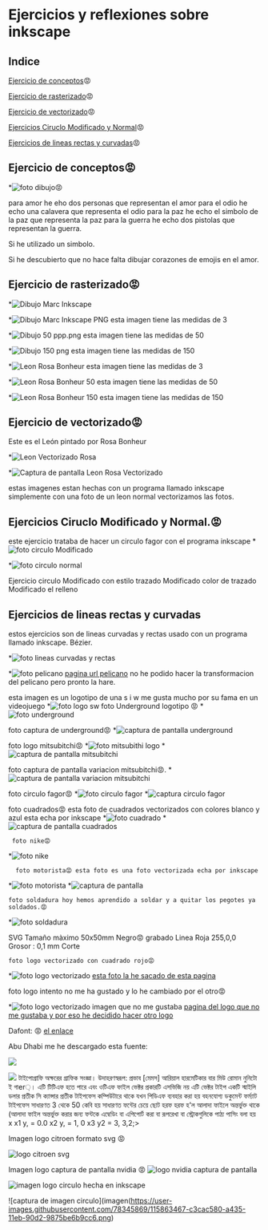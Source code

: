 # Ejercicios y reflexiones sobre inkscape

## Indice

[Ejercicio de conceptos](https://github.com/marc125678/Soldadura-dise-o/blob/main/IMG_20210324_105723.jpg)😡

 [Ejercicio de rasterizado](https://github.com/marc125678/Soldadura-dise-o/blob/main/dibujo%20Marc.svg)😡
 
 [Ejercicio de vectorizado](https://github.com/marc125678/Soldadura-dise-o/blob/main/path24.png)😡
 
 [Ejercicios Ciruclo Modificado y Normal](#ejercicios-ciruclo-modificado-y-normal)😡
 
 [Ejercicios de lineas rectas y curvadas](#ejercicios-de-lineas-rectas-y-curvadas)😡
 
 
 

## Ejercicio de conceptos😡

*![foto dibujo](https://github.com/marc125678/Soldadura-dise-o/blob/main/IMG_20210324_105723.jpghttps://github.com/marc125678/Soldadura-dise-o/blob/main/IMG_20210324_105723.jpg)😡

para amor he eho dos personas que representan el amor
para el odio he echo una calavera que representa el odio 
para la paz he echo el simbolo de la paz que representa la paz 
para la guerra he echo dos pistolas que representan la guerra.


Si he utilizado un simbolo.

Si he descubierto que no hace falta dibujar corazones de emojis en el amor. 

## Ejercicio de rasterizado😡

*![Dibujo Marc Inkscape](https://github.com/marc125678/Soldadura-dise-o/blob/main/dibujo%20Marc.svg)

*![Dibujo Marc Inkscape PNG](https://github.com/marc125678/Soldadura-dise-o/blob/main/path236.png)
esta imagen tiene las medidas de 3 


*![Dibujo 50 ppp.png](https://github.com/marc125678/Soldadura-dise-o/blob/main/dibujo50ppp.png) 
esta imagen tiene las medidas de 50 

*![Dibujo 150 png](https://github.com/marc125678/Soldadura-dise-o/blob/main/dibujo%20150%20png.png)
esta imagen tiene las medidas de 150 

*![Leon Rosa Bonheur](https://github.com/marc125678/Soldadura-dise-o/blob/main/Leon%20Rosa%20Bonheur.png)
esta imagen tiene las medidas de 3

*![Leon Rosa Bonheur 50](https://github.com/marc125678/Soldadura-dise-o/blob/main/Leon%20Rosa%20Bonheur50.png)
esta imagen tiene las medidas de 50

*![Leon Rosa Bonheur 150](https://github.com/marc125678/Soldadura-dise-o/blob/main/Leon%20Rosa%20Bonheur150.png)
esta imagen tiene las medidas de 150

## Ejercicio de vectorizado😡

Este es el León pintado por Rosa Bonheur

*![Leon Vectorizado Rosa](https://github.com/marc125678/Soldadura-dise-o/blob/main/path24.png)

*![Captura de pantalla Leon Rosa Vectorizado](https://github.com/marc125678/Soldadura-dise-o/blob/main/Captura%20de%20pantalla%20de%202021-03-25%2012-43-09.png)



estas imagenes estan hechas con un programa llamado inkscape simplemente con una foto de un leon normal vectorizamos las fotos.
 
 ## Ejercicios Ciruclo Modificado y Normal.😡
este ejercicio trataba de hacer un circulo fagor con el programa inkscape
*![foto circulo Modificado](https://github.com/marc125678/Soldadura-dise-o/blob/main/path10.png)

*![foto circulo normal](https://github.com/marc125678/Soldadura-dise-o/blob/main/bitmap.png)

  Ejercicio circulo Modificado con estilo trazado Modificado color de trazado Modificado el relleno
  
## Ejercicios de lineas rectas y curvadas

 estos ejercicios son de lineas curvadas y rectas usado con un programa llamado inkscape. Bézier.
 
*![foto lineas curvadas y rectas](https://github.com/marc125678/Soldadura-dise-o/blob/main/Captura%20de%20pantalla%20de%202021-03-25%2013-44-08.png)


*![foto pelicano](https://github.com/marc125678/Soldadura-dise-o/blob/main/1-pelicanos_0.jpg)
[pagina url pelicano](https://www.muyinteresante.es/naturaleza/fotos/curiosidades-sobre-los-pelicanos-141610991255)
no he podido hacer la transformacion del pelicano pero pronto la hare.

 
 esta imagen es un logotipo de una s i w me gusta mucho por su fama en un videojuego 
*![foto logo sw](https://github.com/marc125678/Soldadura-dise-o/blob/main/vector-graphic-initials-letter-sw-logo-design-template-emblem-hexagon-204622470.jpg%20Concun%20Marc.svg)
foto Underground logotipo
😡
*![foto underground](https://github.com/marc125678/Soldadura-dise-o/blob/main/LOGO%201%20UNDERGROUND.svg)

foto captura de underground😡
*![captura de pantalla underground](https://github.com/marc125678/Soldadura-dise-o/blob/main/Captura%20de%20pantalla%20de%202021-04-08%2010-56-09.png)


foto logo mitsubitchi😡
 *![foto mitsubithi logo](https://github.com/marc125678/Soldadura-dise-o/blob/main/logo%20mitsubitchi.svg)
 *![captura de pantalla mitsubitchi](https://github.com/marc125678/Soldadura-dise-o/blob/main/Captura%20de%20pantalla%20de%202021-04-08%2012-32-45.png)


foto captura de pantalla variacion mitsubitchi😡.
*![captura de pantalla variacion mitsubitchi](https://github.com/marc125678/Soldadura-dise-o/blob/main/Captura%20de%20pantalla%20de%202021-04-08%2012-42-40.png)

foto circulo fagor😡
*![foto circulo fagor](https://github.com/marc125678/Soldadura-dise-o/blob/main/circulo%20fagor.svg)
*![captura circulo fagor](https://github.com/marc125678/Soldadura-dise-o/blob/main/Captura%20de%20pantalla%20de%202021-04-08%2013-10-09.png)

foto cuadrados😡 esta foto de cuadrados vectorizados con colores blanco y azul esta echa por inkscape
*![foto cuadrado](https://github.com/marc125678/Soldadura-dise-o/blob/main/CUADRADOS.%20Marc%20svg.svg)
*![captura de pantalla cuadrados](https://github.com/marc125678/Soldadura-dise-o/blob/main/Captura%20de%20pantalla%20de%202021-04-09%2009-21-48.png)

     foto nike😡
*![foto nike](https://github.com/marc125678/Soldadura-dise-o/blob/main/Captura%20de%20pantalla%20de%202021-04-09%2012-53-49.png)

      foto motorista😡 esta foto es una foto vectorizada echa por inkscape
*![foto motorista](https://github.com/marc125678/Soldadura-dise-o/blob/main/Captura%20de%20pantalla%20de%202021-04-09%2014-02-14.png)
*![captura de pantalla](https://github.com/marc125678/Soldadura-dise-o/blob/main/Captura%20de%20pantalla%20de%202021-04-09%2013-30-30.png)

    foto soldadura hoy hemos aprendido a soldar y a quitar los pegotes ya soldados.😡
  *![foto soldadura](https://github.com/marc125678/Soldadura-dise-o/blob/main/IMG_20210412_131841.jpg)


SVG 
Tamaño màximo 50x50mm
Negro😡 grabado 
Linea Roja 255,0,0
Grosor : 0,1 mm
Corte

    foto logo vectorizado con cuadrado rojo😡
*![foto logo vectorizado](https://github.com/marc125678/Soldadura-dise-o/blob/main/logo%20vectorizado%20cuadrado%20rojo.svg)
  [esta foto la he sacado de esta pagina](https://thehungryjpeg.com/product/3692778-duck-hunter-esport-mascot-logo-design)

foto logo intento no me ha gustado y lo he cambiado por el otro😡

*![foto logo vectorizado imagen que no me gustaba](https://github.com/marc125678/Soldadura-dise-o/blob/main/Captura%20de%20pantalla%20de%202021-04-15%2010-13-05.png) 
 [pagina del logo que no me gustaba y por eso he decidido hacer otro logo](https://steamcommunity.com/sharedfiles/filedetails/?l=spanish&id=1710105514)
 
 Dafont:
 😡
 [el enlace](https://www.dafont.com/es/abu-dhabi.font)
 
 Abu Dhabi
 me he descargado esta fuente: 
 
 ![](https://raw.githubusercontent.com/marc125678/Soldadura-dise-o/main/Captura%20de%20pantalla%20de%202021-04-19%2010-20-55.png)
 
 ![](https://github.com/marc125678/Soldadura-dise-o/blob/main/Captura%20de%20pantalla%20de%202021-04-19%2010-53-36.png)
  টাইপোগ্রাফি অক্ষরের গ্রাফিক সংজ্ঞা। উদাহরণস্বরূপ: প্রভাব [মেমস] আরিয়াল হারমেটিকার বার মিউ রোমান নুনিটো ই গাer়।
এটি টিটিএফ হতে পারে এবং ওটিএফ ফাইল ভেক্টর প্রকারটি এসভিজি নয় এটি ভেক্টর টাইপ একটি স্মাইলি ডলার প্রতীক সি ক্যান্সার প্রতীক টাইপফেস কম্পিউটারে থাকে যখন পিডিএফ ব্যবহার করা হয় বহনযোগ্য ডকুমেন্ট ফর্ম্যাট টাইপফেস সাধারণত 3 থেকে 50 কেবি হয় সাধারণত ফন্টের চেয়ে ছোট হরফ হরফ হ'ল আলাদা ফাইলে অন্তর্ভুক্ত থাকে (আলাদা ফাইল অন্তর্ভুক্ত করার জন্য ফন্টকে এম্বেডিং বা এপিপোর্ট করা বা রূপরেখা বা স্ট্রোকগুলিকে পাঠ্য পাসিং বলা হয় x x1 y, = 0.0 x2 y, = 1, 0 x3 y2 = 3, 3,2;>

Imagen logo citroen formato svg 😡

![logo citroen svg](https://user-images.githubusercontent.com/78345869/115839432-eef3eb80-a41a-11eb-9c5e-05aaf71dc6f3.png)

 Imagen logo captura de pantalla nvidia 😡
![logo nvidia captura de pantalla](https://raw.githubusercontent.com/marc125678/Soldadura-dise-o/main/Captura%20de%20pantalla%20de%202021-04-23%2010-23-58.png)

![imagen logo circulo hecha en inkscape](https://raw.githubusercontent.com/chenbangwei/SOLDADURA-Y-DISENO/main/circulo.svg.png)

![captura de imagen circulo](imagen(https://user-images.githubusercontent.com/78345869/115863467-c3cac580-a435-11eb-90d2-9875be6b9cc6.png)

